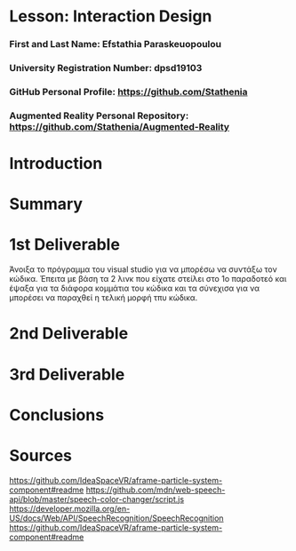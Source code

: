 # Lesson: Interaction Design

### First and Last Name: Efstathia Paraskeuopoulou
### University Registration Number: dpsd19103
### GitHub Personal Profile: https://github.com/Stathenia
### Augmented Reality Personal Repository: https://github.com/Stathenia/Augmented-Reality

# Introduction

# Summary


# 1st Deliverable
Άνοιξα το πρόγραμμα του visual studio για να μπορέσω να συντάξω τον κώδικα. Έπειτα με βάση τα 2 λινκ που είχατε στείλει στο 1ο παραδοτεό 
και έψαξα για τα διάφορα κομμάτια του κώδικα και τα σύνεχισα για να μπορέσει να παραχθεί η τελική μορφή τπυ κώδικα. 

# 2nd Deliverable


# 3rd Deliverable 


# Conclusions


# Sources
https://github.com/IdeaSpaceVR/aframe-particle-system-component#readme
https://github.com/mdn/web-speech-api/blob/master/speech-color-changer/script.js
https://developer.mozilla.org/en-US/docs/Web/API/SpeechRecognition/SpeechRecognition
https://github.com/IdeaSpaceVR/aframe-particle-system-component#readme
